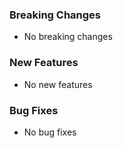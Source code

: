 ### Breaking Changes
- No breaking changes

### New Features
- No new features

### Bug Fixes
- No bug fixes

